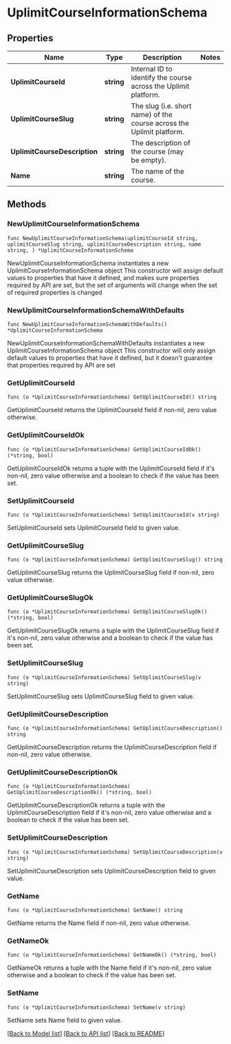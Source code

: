 # UplimitCourseInformationSchema

## Properties

Name | Type | Description | Notes
------------ | ------------- | ------------- | -------------
**UplimitCourseId** | **string** | Internal ID to identify the course across the Uplimit platform. | 
**UplimitCourseSlug** | **string** | The slug (i.e. short name) of the course across the Uplimit platform. | 
**UplimitCourseDescription** | **string** | The description of the course (may be empty). | 
**Name** | **string** | The name of the course. | 

## Methods

### NewUplimitCourseInformationSchema

`func NewUplimitCourseInformationSchema(uplimitCourseId string, uplimitCourseSlug string, uplimitCourseDescription string, name string, ) *UplimitCourseInformationSchema`

NewUplimitCourseInformationSchema instantiates a new UplimitCourseInformationSchema object
This constructor will assign default values to properties that have it defined,
and makes sure properties required by API are set, but the set of arguments
will change when the set of required properties is changed

### NewUplimitCourseInformationSchemaWithDefaults

`func NewUplimitCourseInformationSchemaWithDefaults() *UplimitCourseInformationSchema`

NewUplimitCourseInformationSchemaWithDefaults instantiates a new UplimitCourseInformationSchema object
This constructor will only assign default values to properties that have it defined,
but it doesn't guarantee that properties required by API are set

### GetUplimitCourseId

`func (o *UplimitCourseInformationSchema) GetUplimitCourseId() string`

GetUplimitCourseId returns the UplimitCourseId field if non-nil, zero value otherwise.

### GetUplimitCourseIdOk

`func (o *UplimitCourseInformationSchema) GetUplimitCourseIdOk() (*string, bool)`

GetUplimitCourseIdOk returns a tuple with the UplimitCourseId field if it's non-nil, zero value otherwise
and a boolean to check if the value has been set.

### SetUplimitCourseId

`func (o *UplimitCourseInformationSchema) SetUplimitCourseId(v string)`

SetUplimitCourseId sets UplimitCourseId field to given value.


### GetUplimitCourseSlug

`func (o *UplimitCourseInformationSchema) GetUplimitCourseSlug() string`

GetUplimitCourseSlug returns the UplimitCourseSlug field if non-nil, zero value otherwise.

### GetUplimitCourseSlugOk

`func (o *UplimitCourseInformationSchema) GetUplimitCourseSlugOk() (*string, bool)`

GetUplimitCourseSlugOk returns a tuple with the UplimitCourseSlug field if it's non-nil, zero value otherwise
and a boolean to check if the value has been set.

### SetUplimitCourseSlug

`func (o *UplimitCourseInformationSchema) SetUplimitCourseSlug(v string)`

SetUplimitCourseSlug sets UplimitCourseSlug field to given value.


### GetUplimitCourseDescription

`func (o *UplimitCourseInformationSchema) GetUplimitCourseDescription() string`

GetUplimitCourseDescription returns the UplimitCourseDescription field if non-nil, zero value otherwise.

### GetUplimitCourseDescriptionOk

`func (o *UplimitCourseInformationSchema) GetUplimitCourseDescriptionOk() (*string, bool)`

GetUplimitCourseDescriptionOk returns a tuple with the UplimitCourseDescription field if it's non-nil, zero value otherwise
and a boolean to check if the value has been set.

### SetUplimitCourseDescription

`func (o *UplimitCourseInformationSchema) SetUplimitCourseDescription(v string)`

SetUplimitCourseDescription sets UplimitCourseDescription field to given value.


### GetName

`func (o *UplimitCourseInformationSchema) GetName() string`

GetName returns the Name field if non-nil, zero value otherwise.

### GetNameOk

`func (o *UplimitCourseInformationSchema) GetNameOk() (*string, bool)`

GetNameOk returns a tuple with the Name field if it's non-nil, zero value otherwise
and a boolean to check if the value has been set.

### SetName

`func (o *UplimitCourseInformationSchema) SetName(v string)`

SetName sets Name field to given value.



[[Back to Model list]](../README.md#documentation-for-models) [[Back to API list]](../README.md#documentation-for-api-endpoints) [[Back to README]](../README.md)


